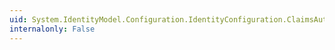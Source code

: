```yaml
---
uid: System.IdentityModel.Configuration.IdentityConfiguration.ClaimsAuthorizationManager
internalonly: False
---
```

